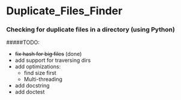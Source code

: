 # Duplicate_Files_Finder
### Checking for duplicate files in a directory (using Python)

#####TODO:
* ~~fix hash for big files~~ (done)
* add support for traversing dirs
* add optimizations:
  - find size first
  - Multi-threading 
* add docstring
* add doctest
